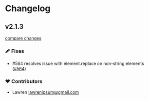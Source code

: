 # Changelog


## v2.1.3

[compare changes](https://github.com/Baroshem/nuxt-security/compare/v2.1.2...v2.1.3)

### 🩹 Fixes

- #564 resolves issue with element.replace on non-string elements ([#564](https://github.com/Baroshem/nuxt-security/issues/564))

### ❤️ Contributors

- Lawren <lawrenipsum@gmail.com>

